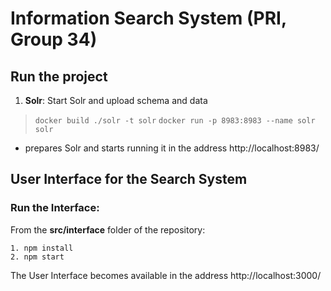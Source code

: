 # Information Search System (PRI, Group 34)

## Run the project

1. **Solr**: Start Solr and upload schema and data
> `docker build ./solr -t solr`
> `docker run -p 8983:8983 --name solr solr`
- prepares Solr and starts running it in the address http://localhost:8983/

## User Interface for the Search System

### Run the Interface:

From the **src/interface** folder of the repository:

```properties
1. npm install
2. npm start
```

The User Interface becomes available in the address http://localhost:3000/